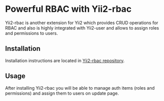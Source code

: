 # Powerful RBAC with Yii2-rbac

Yii2-rbac is another extension for Yii2 which provides CRUD operations for RBAC
and also is highly integrated with Yii2-user and allows to assign roles and
permissions to users.

## Installation

Installation instructions are located in [Yii2-rbac repository](https://github.com/ptech/yii2-rbac).

## Usage

After installing Yii2-rbac you will be able to manage auth items (roles and
permissions) and assign them to users on update page.
